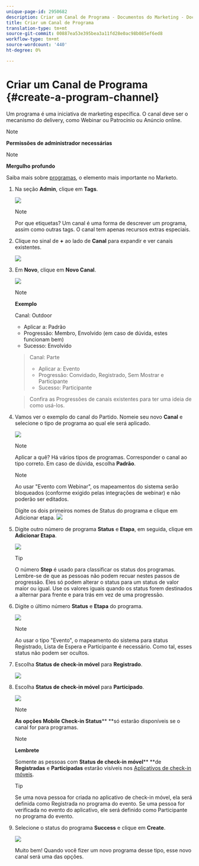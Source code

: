 ```yaml
---
unique-page-id: 2950682
description: Criar um Canal de Programa - Documentos do Marketing - Documentação do produto
title: Criar um Canal de Programa
translation-type: tm+mt
source-git-commit: 00887ea53e395bea3a11fd28e0ac98b085ef6ed8
workflow-type: tm+mt
source-wordcount: '440'
ht-degree: 0%

---
```



# Criar um Canal de Programa {#create-a-program-channel}

Um programa é uma iniciativa de marketing específica. O canal deve ser o mecanismo do delivery, como Webinar ou Patrocínio ou Anúncio online.

>[!NOTE]
>
>**Permissões de administrador necessárias**

>[!NOTE]
>
>**Mergulho profundo**
>
>Saiba mais sobre [programas](http://docs.marketo.com/display/docs/programs), o elemento mais importante no Marketo.

1. Na seção **Admin**, clique em **Tags**.

   ![](assets/image2014-9-24-12-3a57-3a27.png)

   >[!NOTE]
   >
   >Por que etiquetas? Um canal é uma forma de descrever um programa, assim como outras tags. O canal tem apenas recursos extras especiais.

1. Clique no sinal de **+** ao lado de **Canal** para expandir e ver canais existentes.

   ![](assets/image2014-9-24-12-3a58-3a33.png)

1. Em **Novo**, clique em **Novo Canal**.

   ![](assets/image2014-9-24-12-3a58-3a53.png)

   >[!NOTE]
   >
   >**Exemplo**
   >
   >
   >Canal: Outdoor
   >
   >    
   >    
   >    * Aplicar a: Padrão
   >    * Progressão: Membro, Envolvido (em caso de dúvida, estes funcionam bem)
   >    * Sucesso: Envolvido

   >    
   >    
   >Canal: Parte
   >
   >    
   >    
   >    * Aplicar a: Evento
   >    * Progressão: Convidado, Registrado, Sem Mostrar e Participante
   >    * Sucesso: Participante

   >    
   >    
   >Confira as Progressões de canais existentes para ter uma ideia de como usá-los.

1. Vamos ver o exemplo do canal do Partido. Nomeie seu novo **Canal** e selecione o tipo de programa ao qual ele será aplicado.

   ![](assets/image2014-9-24-13-3a0-3a17.png)

   >[!NOTE]
   >
   >Aplicar a quê? Há vários tipos de programas. Corresponder o canal ao tipo correto. Em caso de dúvida, escolha **Padrão**.

   >[!NOTE]
   >
   >Ao usar &quot;Evento com Webinar&quot;, os mapeamentos do sistema serão bloqueados (conforme exigido pelas integrações de webinar) e não poderão ser editados.

   Digite os dois primeiros nomes de Status do programa e clique em Adicionar etapa.
   ![](assets/image2014-9-24-15-3a37-3a0.png)

1. Digite outro número de programa **Status** e **Etapa**, em seguida, clique em **Adicionar Etapa**.

   ![](assets/image2014-9-24-15-3a37-3a30.png)

   >[!TIP]
   >
   >O número **Step** é usado para classificar os status dos programas. Lembre-se de que as pessoas não podem recuar nestes passos de progressão. Eles só podem alterar o status para um status de valor maior ou igual. Use os valores iguais quando os status forem destinados a alternar para frente e para trás em vez de uma progressão.

1. Digite o último número **Status** e **Etapa** do programa.

   ![](assets/image2014-9-24-15-3a39-3a15.png)

   >[!NOTE]
   >
   >Ao usar o tipo &quot;Evento&quot;, o mapeamento do sistema para status Registrado, Lista de Espera e Participante é necessário. Como tal, esses status não podem ser ocultos.

1. Escolha **Status de check-in móvel** para **Registrado**.

   ![](assets/image2014-9-24-15-3a39-3a43.png)

1. Escolha **Status de check-in móvel** para **Participado**.

   ![](assets/image2014-9-24-15-3a40-3a21.png)

   >[!NOTE]
   >
   >**As opções Mobile Check-in Status**** **só estarão disponíveis se o canal for para programas.

   >[!NOTE]
   >
   >**Lembrete**
   >
   >
   >Somente as pessoas com **Status de check-in móvel**** **de **Registradas** e **Participadas** estarão visíveis nos [Aplicativos de check-in móveis](http://docs.marketo.com/display/docs/events).

   >[!TIP]
   >
   >Se uma nova pessoa for criada no aplicativo de check-in móvel, ela será definida como Registrada no programa do evento. Se uma pessoa for verificada no evento do aplicativo, ele será definido como Participante no programa do evento.

1. Selecione o status do programa **Success** e clique em **Create**.

   ![](assets/image2014-9-24-15-3a42-3a54.png)

   Muito bem! Quando você fizer um novo programa desse tipo, esse novo canal será uma das opções.

